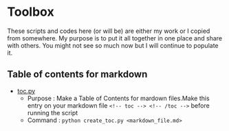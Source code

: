 # Toolbox
These scripts and codes here (or will be) are either my work or I copied from somewhere. My purpose is to put it all together in one place and share with others. You might not see so much now but I will continue to populate it.

## Table of contents for markdown
* [toc.py](codes/toc.py)
    - Purpose : Make a Table of Contents for mardown files.Make this entry on your markdown file ```<!-- toc --> <!-- /toc -->``` before running the script        
    - Command : ```python create_toc.py <markdown_file.md>```               
